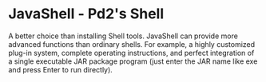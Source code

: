 # JavaShell - Pd2's Shell
A better choice than installing Shell tools.
JavaShell can provide more advanced functions than ordinary shells.
For example, a highly customized plug-in system, complete operating instructions, and perfect integration of a single executable JAR package program (just enter the JAR name like exe and press Enter to run directly).
